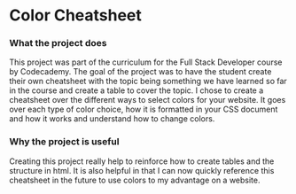 # Color Cheatsheet

### What the project does
This project was part of the curriculum for the Full Stack Developer course by Codecademy. The goal of the project was to have the student create their own cheatsheet with the topic being something we have learned so far in the course and create a table to cover the topic.
I chose to create a cheatsheet over the different ways to select colors for your website. It goes over each type of color choice, how it is formatted in your CSS document and how it works and understand how to change colors.

### Why the project is useful
Creating this project really help to reinforce how to create tables and the structure in html. It is also helpful in that I can now quickly reference this cheatsheet in the future to use colors to my advantage on a website.
